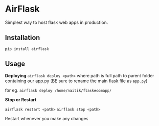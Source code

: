# AirFlask
Simplest way to host flask web apps in production.

## Installation
`pip install airflask`

## Usage
**Deploying**
`airflask deploy <path>`
where path is full path to parent folder containing our app.py (BE sure to rename the main flask file as `app.py`)

for eg. `airflask deploy /home/naitik/flaskecomapp/`

**Stop or Restart**

`airflask restart <path>` 
`airflask stop <path>`

Restart whenever you make any changes





